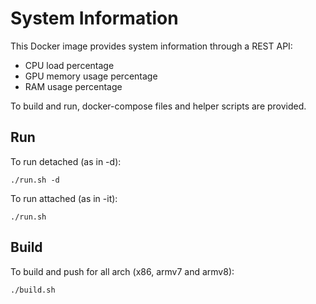 # System Information #

This Docker image provides system information through a REST API:

- CPU load percentage
- GPU memory usage percentage
- RAM usage percentage

To build and run, docker-compose files and helper scripts are provided.

## Run ##

To run detached (as in -d):

`./run.sh -d`

To run attached (as in -it):

`./run.sh`

## Build ##

To build and push for all arch (x86, armv7 and armv8):

`./build.sh`
